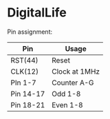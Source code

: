 DigitalLife
============================

Pin assignment:

| Pin       | Usage         |
| --------- | ------------- |
| RST(44)   | Reset         |
| CLK(12)   | Clock at 1MHz |
| PIn 1-7   | Counter A-G   |
| Pin 14-17 | Odd 1-8       |
| Pin 18-21 | Even 1-8      |